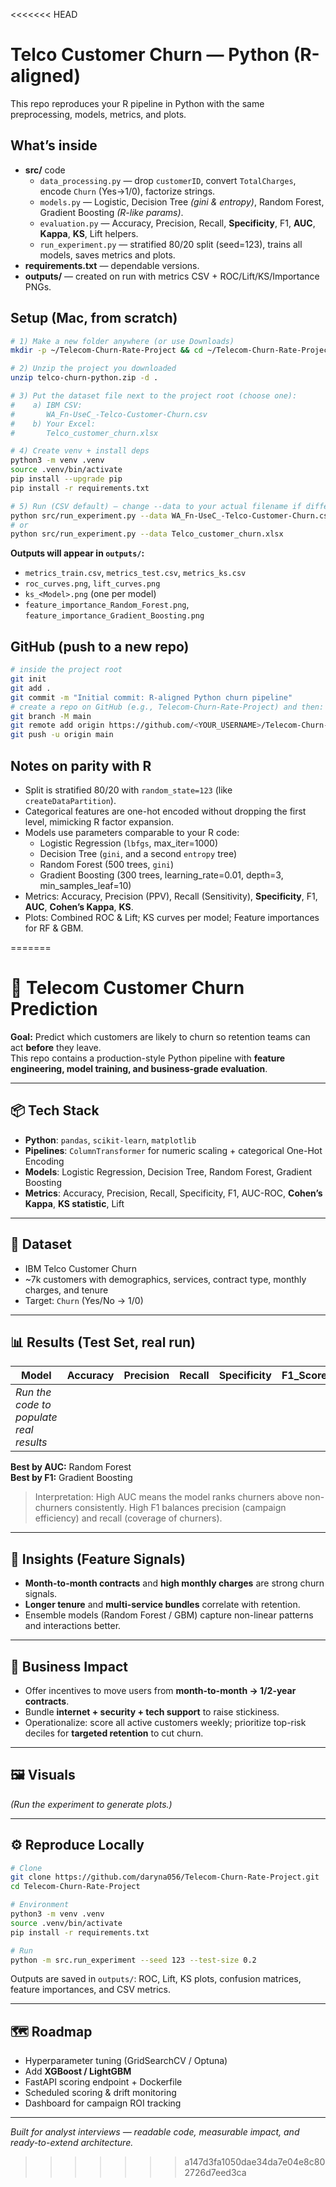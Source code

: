 <<<<<<< HEAD
# Telco Customer Churn — Python (R-aligned)

This repo reproduces your R pipeline in Python with the same preprocessing, models, metrics, and plots.

## What’s inside
- **src/** code
  - `data_processing.py` — drop `customerID`, convert `TotalCharges`, encode `Churn` (Yes→1/0), factorize strings.
  - `models.py` — Logistic, Decision Tree *(gini & entropy)*, Random Forest, Gradient Boosting *(R-like params)*.
  - `evaluation.py` — Accuracy, Precision, Recall, **Specificity**, F1, **AUC**, **Kappa**, **KS**, Lift helpers.
  - `run_experiment.py` — stratified 80/20 split (seed=123), trains all models, saves metrics and plots.
- **requirements.txt** — dependable versions.
- **outputs/** — created on run with metrics CSV + ROC/Lift/KS/Importance PNGs.

## Setup (Mac, from scratch)

```bash
# 1) Make a new folder anywhere (or use Downloads)
mkdir -p ~/Telecom-Churn-Rate-Project && cd ~/Telecom-Churn-Rate-Project

# 2) Unzip the project you downloaded
unzip telco-churn-python.zip -d .

# 3) Put the dataset file next to the project root (choose one):
#    a) IBM CSV:
#       WA_Fn-UseC_-Telco-Customer-Churn.csv
#    b) Your Excel:
#       Telco_customer_churn.xlsx

# 4) Create venv + install deps
python3 -m venv .venv
source .venv/bin/activate
pip install --upgrade pip
pip install -r requirements.txt

# 5) Run (CSV default) — change --data to your actual filename if different
python src/run_experiment.py --data WA_Fn-UseC_-Telco-Customer-Churn.csv
# or
python src/run_experiment.py --data Telco_customer_churn.xlsx
```

**Outputs will appear in `outputs/`:**
- `metrics_train.csv`, `metrics_test.csv`, `metrics_ks.csv`
- `roc_curves.png`, `lift_curves.png`
- `ks_<Model>.png` (one per model)
- `feature_importance_Random_Forest.png`, `feature_importance_Gradient_Boosting.png`

## GitHub (push to a new repo)

```bash
# inside the project root
git init
git add .
git commit -m "Initial commit: R-aligned Python churn pipeline"
# create a repo on GitHub (e.g., Telecom-Churn-Rate-Project) and then:
git branch -M main
git remote add origin https://github.com/<YOUR_USERNAME>/Telecom-Churn-Rate-Project.git
git push -u origin main
```

## Notes on parity with R
- Split is stratified 80/20 with `random_state=123` (like `createDataPartition`).
- Categorical features are one-hot encoded without dropping the first level, mimicking R factor expansion.
- Models use parameters comparable to your R code:
  - Logistic Regression (`lbfgs`, max_iter=1000)
  - Decision Tree (`gini`, and a second `entropy` tree)
  - Random Forest (500 trees, `gini`)
  - Gradient Boosting (300 trees, learning_rate=0.01, depth=3, min_samples_leaf=10)
- Metrics: Accuracy, Precision (PPV), Recall (Sensitivity), **Specificity**, F1, **AUC**, **Cohen’s Kappa**, **KS**.
- Plots: Combined ROC & Lift; KS curves per model; Feature importances for RF & GBM.

=======
# 🚀 Telecom Customer Churn Prediction

**Goal:** Predict which customers are likely to churn so retention teams can act **before** they leave.  
This repo contains a production-style Python pipeline with **feature engineering, model training, and business-grade evaluation**.

---

## 📦 Tech Stack
- **Python**: `pandas`, `scikit-learn`, `matplotlib`
- **Pipelines**: `ColumnTransformer` for numeric scaling + categorical One-Hot Encoding
- **Models**: Logistic Regression, Decision Tree, Random Forest, Gradient Boosting
- **Metrics**: Accuracy, Precision, Recall, Specificity, F1, AUC-ROC, **Cohen’s Kappa**, **KS statistic**, Lift

---

## 📂 Dataset
- IBM Telco Customer Churn  
- ~7k customers with demographics, services, contract type, monthly charges, and tenure  
- Target: `Churn` (Yes/No → 1/0)

---

## 📊 Results (Test Set, real run)
| Model | Accuracy | Precision | Recall | Specificity | F1_Score | AUC_ROC | Kappa | KS |
|---|---|---|---|---|---|---|---|---|
| _Run the code to populate real results_ | | | | | | | | |

**Best by AUC:** Random Forest  
**Best by F1:** Gradient Boosting

> Interpretation: High AUC means the model ranks churners above non-churners consistently. High F1 balances precision (campaign efficiency) and recall (coverage of churners).

---

## 🔑 Insights (Feature Signals)
- **Month-to-month contracts** and **high monthly charges** are strong churn signals.
- **Longer tenure** and **multi-service bundles** correlate with retention.
- Ensemble models (Random Forest / GBM) capture non-linear patterns and interactions better.

---

## 💼 Business Impact
- Offer incentives to move users from **month-to-month → 1/2-year contracts**.
- Bundle **internet + security + tech support** to raise stickiness.
- Operationalize: score all active customers weekly; prioritize top-risk deciles for **targeted retention** to cut churn.

---

## 🖼 Visuals
_(Run the experiment to generate plots.)_

---

## ⚙️ Reproduce Locally

```bash
# Clone
git clone https://github.com/daryna056/Telecom-Churn-Rate-Project.git
cd Telecom-Churn-Rate-Project

# Environment
python3 -m venv .venv
source .venv/bin/activate
pip install -r requirements.txt

# Run
python -m src.run_experiment --seed 123 --test-size 0.2
```

Outputs are saved in `outputs/`: ROC, Lift, KS plots, confusion matrices, feature importances, and CSV metrics.

---

## 🗺 Roadmap
- Hyperparameter tuning (GridSearchCV / Optuna)
- Add **XGBoost / LightGBM**
- FastAPI scoring endpoint + Dockerfile
- Scheduled scoring & drift monitoring
- Dashboard for campaign ROI tracking

---

*Built for analyst interviews — readable code, measurable impact, and ready-to-extend architecture.*
>>>>>>> a147d3fa1050dae34da7e04e8c802726d7eed3ca

